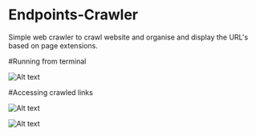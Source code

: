# Endpoints-Crawler
Simple web crawler to crawl website and organise and display the URL's based on page extensions.

#Running from terminal

![Alt text](https://github.com/rakeshmane/Endpoints-Crawler/raw/master/SS/Console.png "")

#Accessing crawled links 

![Alt text](https://github.com/rakeshmane/Endpoints-Crawler/raw/master/SS/2.png "")

![Alt text](https://github.com/rakeshmane/Endpoints-Crawler/raw/master/SS/3.png "")
